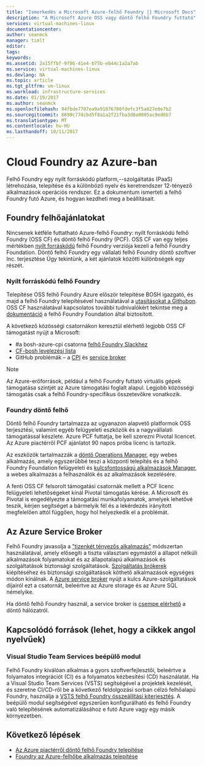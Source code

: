 ```yaml
---
title: "Ismerkedés a Microsoft Azure-felhő Foundry |} Microsoft Docs"
description: "A Microsoft Azure OSS vagy döntő felhő Foundry futtató"
services: virtual-machines-linux
documentationcenter: 
author: seanmck
manager: timlt
editor: 
tags: 
keywords: 
ms.assetid: 2a15ffbf-9f86-41e4-b75b-eb44c1a2a7ab
ms.service: virtual-machines-linux
ms.devlang: NA
ms.topic: article
ms.tgt_pltfrm: vm-linux
ms.workload: infrastructure-services
ms.date: 01/19/2017
ms.author: seanmck
ms.openlocfilehash: 94fbde7707ea9a91076780fdefc3f5a827e0e7b2
ms.sourcegitcommit: 6699c77dcbd5f8a1a2f21fba3d0a0005ac9ed6b7
ms.translationtype: MT
ms.contentlocale: hu-HU
ms.lasthandoff: 10/11/2017
---
```

# <a name="cloud-foundry-on-azure"></a>Cloud Foundry az Azure-ban

Felhő Foundry egy nyílt forráskódú platform,--szolgáltatás (PaaS) létrehozása, telepítése és a különböző nyelv és keretrendszer 12-tényező alkalmazások operációs rendszer. Ez a dokumentum ismerteti a felhő Foundry futó Azure, és hogyan kezdheti meg a beállításait.

## <a name="cloud-foundry-offerings"></a>Foundry felhőajánlatokat

Nincsenek kétféle futtatható Azure-felhő Foundry: nyílt forráskódú felhő Foundry (OSS CF) és döntő felhő Foundry (PCF). OSS CF van egy teljes mértékben [nyílt forráskódú](https://github.com/cloudfoundry) felhő Foundry verziója kezeli a felhő Foundry Foundation. Döntő felhő Foundry egy vállalati felhő Foundry döntő szoftver Inc. terjesztése Úgy tekintünk, a két ajánlatok közötti különbségek egy részét.

### <a name="open-source-cloud-foundry"></a>Nyílt forráskódú felhő Foundry

Telepítése OSS felhő Foundry Azure először telepítése BOSH igazgató, és majd a felhő Foundry telepítésével használatával a [utasításokat a Githubon](https://github.com/cloudfoundry-incubator/bosh-azure-cpi-release/blob/master/docs/guidance.md). OSS CF használatával kapcsolatos további tudnivalókért tekintse meg a [dokumentáció](https://docs.cloudfoundry.org/) a felhő Foundry Foundation által biztosított.

A következő közösségi csatornákon keresztül elérhető legjobb OSS CF támogatást nyújt a Microsoft:

- #<a name="bosh-azure-cpi-channel-on-cloud-foundry-slackhttpsslackcloudfoundryorg"></a>a bosh-azure-cpi csatorna [felhő Foundry Slackhez](https://slack.cloudfoundry.org/)
- [CF-bosh levelezési lista](https://lists.cloudfoundry.org/pipermail/cf-bosh)
- GitHub problémák – a [CPI](https://github.com/cloudfoundry-incubator/bosh-azure-cpi-release/issues) és [service broker](https://github.com/Azure/meta-azure-service-broker/issues)

>[!NOTE]
> Az Azure-erőforrások, például a felhő Foundry futtató virtuális gépek támogatása szintjét az Azure támogatási foglalt alapul. Legjobb közösségi támogatás csak a felhő Foundry-specifikus összetevőkre vonatkozik.

### <a name="pivotal-cloud-foundry"></a>Foundry döntő felhő

Döntő felhő Foundry tartalmazza az ugyanazon alapvető platformok OSS terjesztési, valamint egyéb felügyeleti eszközök és a nagyvállalati támogatással készlete. Azure PCF futtatja, be kell szerezni Pivotal licencet. Az Azure piactérről PCF ajánlatot 90 napos próba licenc is tartozik.

Az eszközök tartalmazzák a [döntő Operations Manager](http://docs.pivotal.io/pivotalcf/customizing/), egy webes alkalmazás, amely egyszerűbbé teszi a központi telepítés és a felhő Foundry Foundation felügyeleti és [kulcsfontosságú alkalmazások Manager](https://docs.pivotal.io/pivotalcf/console/), a webes alkalmazás a felhasználók és az alkalmazások kezelésére.

A fenti OSS CF felsorolt támogatási csatornák mellett a PCF licenc felügyeleti lehetőségeket kínál Pivotal támogatás kérése. A Microsoft és Pivotal is engedélyezte a támogatási munkafolyamatok, amelyek lehetővé teszik, kérjen segítséget a bármelyik fél és a lekérdezés irányított megfelelően attól függően, hogy hol helyezkedik el a problémát.

## <a name="azure-service-broker"></a>Az Azure Service Broker

Felhő Foundry javasolja a ["tizenkét tényezős alkalmazás"](https://12factor.net/) módszertan használatával, amely elősegíti a tiszta választani egymástól a állapot nélküli alkalmazások folyamatokat és az állapotalapú alkalmazások és szolgáltatások biztonsági szolgáltatások. [Szolgáltatás brókerek](https://docs.cloudfoundry.org/services/api.html) kiépítéséhez és biztonsági szolgáltatások köthető alkalmazások egységes módon kínálnak. A [Azure service broker](https://github.com/Azure/meta-azure-service-broker) nyújt a kulcs Azure-szolgáltatások díjairól ezt a csatornát, beleértve az Azure storage és az Azure SQL némelyike.

Ha döntő felhő Foundry használ, a service broker is [csempe elérhető](https://docs.pivotal.io/azure-sb/installing.html) a döntő hálózatról.

## <a name="related-resources"></a>Kapcsolódó források (lehet, hogy a cikkek angol nyelvűek)

### <a name="visual-studio-team-services-plugin"></a>Visual Studio Team Services beépülő modul

Felhő Foundry kiválóan alkalmas a gyors szoftverfejlesztői, beleértve a folyamatos integrációt (CI) és a folyamatos kézbesítési (CD) használatát. Ha a Visual Studio Team Services (VSTS) segítségével a projektek kezelését, és szeretne CI/CD-ről be a következő feldolgozási sorban célzó felhőalapú Foundry, használja a [VSTS felhő Foundry összeállítási kiterjesztés](https://marketplace.visualstudio.com/items?itemName=ms-vsts.cloud-foundry-build-extension). A beépülő modul segítségével egyszerűen konfigurálható és felhő Foundry való telepítésének automatizálásához e futó Azure vagy egy másik környezetben.

## <a name="next-steps"></a>Következő lépések

- [Az Azure piactérről döntő felhő Foundry telepítése](https://azure.microsoft.com/en-us/marketplace/partners/pivotal/pivotal-cloud-foundryazure-pcf/)
- [Foundry az Azure-felhőbe alkalmazás telepítése](./cloudfoundry-deploy-your-first-app.md)